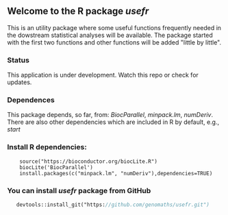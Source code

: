 ## Welcome to the R package _usefr_

This is an utility package where some useful functions frequently needed in the dowstream statistical analyses will be available.
The package started with the first two functions and other functions will be added "little by little".

### Status

   This application is under development. Watch this repo or check for updates.

### Dependences

This package depends, so far, from: _BiocParallel_, _minpack.lm_, _numDeriv_. There are also other dependencies which are included in R by default, e.g., _start_


### Install R dependencies:

```install
    source("https://bioconductor.org/biocLite.R")
    biocLite('BiocParallel')
    install.packages(c("minpack.lm", "numDeriv"),dependencies=TRUE)

```

### You can install _*usefr*_ package from GitHub

```install.p
   devtools::install_git("https://github.com/genomaths/usefr.git")

```
